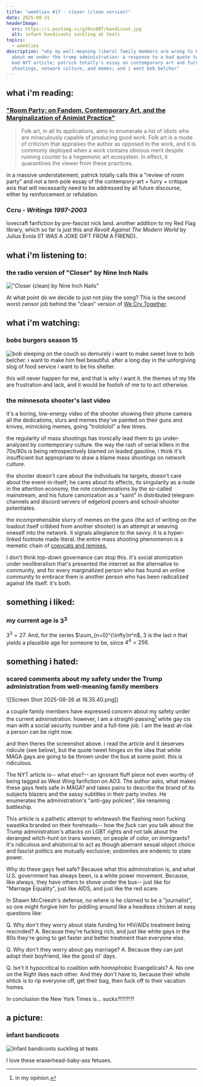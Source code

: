 ```yaml
---
title: "weeklies #17 - closer (clean version)"
date: 2025-08-31
headerImage:
  src: https://i.postimg.cc/gJ9sz8BT/bandicoot.jpg
  alt: infant bandicoots suckling at teats
topics:
  - weeklies
description: "why my well-meaning liberal family members are wrong to be worried
  about me under the trump administration: a response to a bad quote tweet of a
  bad NYT article; patrick totally's essay on contemporary art and furry; school
  shootings, network culture, and memes; and i want bob belcher"
---
```

## __what i'm reading__:
### ["Room Party: on Fandom, Contemporary Art, and the Marginalization of Animist Practice"](https://doorgallery.neocities.org/articles/23-Room-Party-Fandom-Contemporary-Art-and-the-Marginalization-of-Animist-Practice)

> Folk art, in all its applications, aims to enumerate a list of idiots who are miraculously capable of producing good work. Folk art is a mode of criticism that appraises the author as opposed to the work, and it is commonly deployed when a work contains obvious merit despite running counter to a hegemonic art ecosystem. In effect, it quarantines the viewer from these practices.

in a massive understatement, patrick totally calls this a "review of room party" and not a tent-pole essay of the contempory-art + furry + critique axis that will necessarily need to be addressed by all future discourse, either by reinforcement or refutation. 

### Ccru - _Writings 1997-2003_
lovecraft fanfiction by pre-fascist nick land. another addition to my Red Flag library, which so far is just this and _Revolt Against The Modern World_ by Julius Evola (IT WAS A JOKE GIFT FROM A FRIEND).

## __what i'm listening to__:
### the radio version of "Closer" by Nine Inch Nails
!["Closer (clean) by Nine Inch Nails"](https://youtu.be/EKSJxHslGPg?si=GtOMpS4RflC8rAj7)

At what point do we decide to just not play the song? This is the second worst censor job behind the "clean" version of [We Cry Together](https://www.youtube.com/watch?v=zzGeLBMtFkA).

## __what i'm watching__:
### bobs burgers season 15
![bob sleeping on the couch so demurely](https://i.postimg.cc/0NgsVcz5/20250831-095405.jpg)
i want to make sweet love to bob belcher. i want to make him feel beautiful. after a long day in the unforgiving slog of food service i want to be his shelter. 

this will never happen for me, and that is why i want it. the themes of my life are frustration and lack, and it would be foolish of me to to act otherwise.

### the minnesota shooter's last video
it's a boring, low-energy video of the shooter showing their phone camera all the dedications, slurs and memes they've painted on their guns and knives, mimicking memes, going "trolololol" a few times. 

the regularity of mass shootings has ironically lead them to go under-analyzed by contemporary culture. the way the rash of serial killers in the 70s/80s is being retrospectively blamed on leaded gasoline, i think it's insufficient but appropriate to draw a blame mass shootings on network culture. 

the shooter doesn't care about the individuals he targets, doesn't care about the event-in-itself; he cares about its effects, its singularity as a node in the attention economy, the rote condemnations by the so-called mainstream, and his future canonization as a "saint" in distributed telegram channels and discord servers of edgelord posers and school-shooter potentiates.

the incomprehensible slurry of memes on the guns (the act of writing on the loadout itself cribbed from another shooter) is an attempt at weaving oneself into the network. it signals allegiance to the savvy. it is a hyper-linked footnote made literal. the entire mass shooting phenomenon is a memetic chain of [copycats and remixes.](https://en.wikipedia.org/wiki/Columbine_effect#List_of_alleged_copycat_incidents) 

I don't think top-down governance can stop this. it's social atomization under neoliberalism that's presented the internet as the alternative to community, and for every marginalized person who has found an online community to embrace them is another person who has been radicalized against life itself. it's both.

## __something i liked__:
### my current age is $3^3$

$3^3=27$. And, for the series $\sum_{n=0}^{\infty}n^n$, 3 is the last $n$ that yields a plausible age for someone to be, since $4^4=256$. 

## __something i hated__:

### scared comments about my safety under the Trump administration from well-meaning family members

![[Screen Shot 2025-08-26 at 16.35.40.png]]

a couple family members have expressed concern about my safety under the current administration. however, I am a straight-passing[^1] white gay cis man with a social security number and a full-time job. I am the least at-risk a person can be right now. 

and then theres the screenshot above. i read the article and it deserves ridicule (see below), but the quote tweet hinges on the idea that white MAGA gays are going to be thrown under the bus at some point. this is ridiculous. 

The NYT article is-- what else?-- an ignorant fluff piece not even worthy of being tagged as West Wing fanfiction on AO3. The author asks, what makes these gays feels safe in MAGA? and takes pains to describe the brand of its subjects blazers and the sassy subtitles in their party invites. He enumerates the administration's "anti-gay policies", like renaming battleship.

This article is a pathetic attempt to whitewash the flashing neon fucking swastika branded on their foreheads-- how the _fuck_ can you talk about the Trump administration's attacks on LGBT rights and not talk about the deranged witch-hunt on trans women, on people of color, on immigrants? It's ridiculous and ahistorical to act as though aberrant sexual object choice and fascist politics are mutually exclusive; sodomites are endemic to state power. 

Why do these gays feel safe? Because what this administration is, and what U.S. government has always been, is a white power movement. Because, like always, they have others to shove under the bus-- just like for "Marriage Equality", just like AIDS, and just like the red scare.

In Shawn McCreesh's defense, no where is he claimed to be a "journalist", so one might forgive him for piddling around like a headless chicken at easy questions like: 

Q. Why don't they worry about state funding for HIV/AIDs treatment being rescinded? 
A. Because they're fucking rich, and just like white gays in the 80s they're going to get faster and better treatment than everyone else.

Q. Why don't they worry about gay marriage?
A. Because they can just adopt their boyfriend, like the good ol' days.

Q. Isn't it hypocritical to coalition with homophobic Evangelicals? 
A. No one on the Right likes each other. And they don't have to, because their whole shtick is to rip everyone off, get their bag, then fuck off to their vacation homes. 

In conclusion the New York Times is... sucks?!?!?!?!
## __a picture__:
### infant bandicoots

![Infant bandicoots suckling at teats](https://64.media.tumblr.com/3ff3cffb32e1dfe40bb387708e48160e/0e56e5e0879d6bb3-36/s540x810/00d796374c0dc5b3edbe748a0d2b6db25e3bb3dd.pnj)

I love these eraserhead-baby-ass fetuses.

[^1]: in my opinion.
